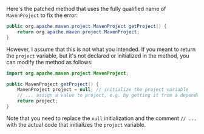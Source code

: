 Here's the patched method that uses the fully qualified name of `MavenProject` to fix the error:

```java
public org.apache.maven.project.MavenProject getProject() {
    return org.apache.maven.project.MavenProject;
}
```
However, I assume that this is not what you intended. If you meant to return the `project` variable, but it's not declared or initialized in the method, you can modify the method as follows:

```java
import org.apache.maven.project.MavenProject;

public MavenProject getProject() {
    MavenProject project = null; // initialize the project variable
    // ... assign a value to project, e.g. by getting it from a dependency or a method parameter
    return project;
}
```
Note that you need to replace the `null` initialization and the comment `// ...` with the actual code that initializes the `project` variable.